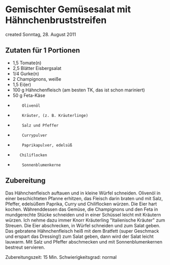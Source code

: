 Gemischter Gemüsesalat mit Hähnchenbruststreifen
================================================
created Sonntag, 28. August 2011

## Zutaten für 1 Portionen
- 1,5     Tomate(n)
- 2,5     Blätter Eisbergsalat
- 1/4     Gurke(n)
- 2       Champignons, weiße
- 1,5     Ei(er)
- 100 g   Hähnchenfleisch (am besten TK, das ist schon mariniert)
- 50 g    Feta-Käse
-         Olivenöl
-         Kräuter, (z. B. Kräuterlinge)
-         Salz und Pfeffer
-         Currypulver
-         Paprikapulver, edelsüß
-        Chiliflocken
-         Sonnenblumenkerne

## Zubereitung
Das Hähnchenfleisch auftauen und in kleine Würfel schneiden.
Olivenöl in einer beschichteten Pfanne erhitzen, das Fleisch darin braten und mit Salz, Pfeffer, edelsüßem Paprika, Curry und Chiliflocken würzen. Die Eier hart kochen.
Währenddessen das Gemüse, die Champignons und den Feta in mundgerechte Stücke schneiden und in einer Schüssel leicht mit Kräutern würzen. Ich nehme dazu immer Knorr Kräuterling "Italienische Kräuter" zum Streuen. Die Eier abschrecken, in Würfel schneiden und zum Salat geben. Das gebratene Hähnchenfleisch heiß mit dem Bratfett (super Geschmack und erspart das Dressing!) zum Salat geben, dann wird der Salat leicht lauwarm. Mit Salz und Pfeffer abschmecken und mit Sonnenblumenkernen bestreut servieren.

Zubereitungszeit:   15 Min.
Schwierigkeitsgrad:       normal
